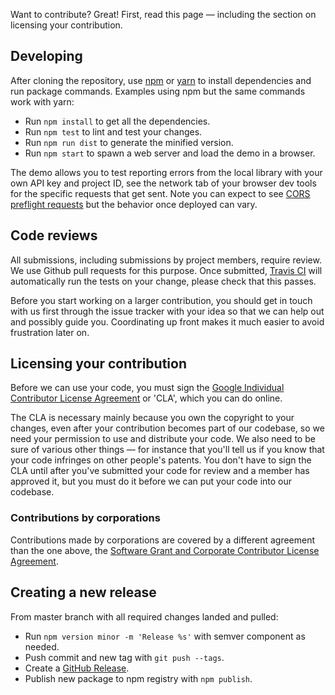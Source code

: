Want to contribute? Great! First, read this page — including the section on
licensing your contribution.

## Developing

After cloning the repository, use [npm] or [yarn] to install dependencies and
run package commands. Examples using npm but the same commands work with yarn:

* Run `npm install` to get all the dependencies.
* Run `npm test` to lint and test your changes.
* Run `npm run dist` to generate the minified version.
* Run `npm start` to spawn a web server and load the demo in a browser.

The demo allows you to test reporting errors from the local library with your
own API key and project ID, see the network tab of your browser dev tools for
the specific requests that get sent. Note you can expect to see
[CORS preflight requests] but the behavior once deployed can vary.

## Code reviews

All submissions, including submissions by project members, require review. We
use Github pull requests for this purpose. Once submitted, [Travis CI] will
automatically run the tests on your change, please check that this passes.

Before you start working on a larger contribution, you should get in touch with
us first through the issue tracker with your idea so that we can help out and
possibly guide you. Coordinating up front makes it much easier to avoid
frustration later on.

## Licensing your contribution

Before we can use your code, you must sign the
[Google Individual Contributor License Agreement] or 'CLA', which you can do
online.

The CLA is necessary mainly because you own the copyright to your changes, even
after your contribution becomes part of our codebase, so we need your
permission to use and distribute your code. We also need to be sure of various
other things — for instance that you'll tell us if you know that your code
infringes on other people's patents. You don't have to sign the CLA until after
you've submitted your code for review and a member has approved it, but you
must do it before we can put your code into our codebase.

### Contributions by corporations

Contributions made by corporations are covered by a different agreement than
the one above, the [Software Grant and Corporate Contributor License Agreement].

## Creating a new release

From master branch with all required changes landed and pulled:

* Run `npm version minor -m 'Release %s'` with semver component as needed.
* Push commit and new tag with `git push --tags`.
* Create a [GitHub Release].
* Publish new package to npm registry with `npm publish`.


[npm]: https://www.npmjs.com/
[yarn]: https://yarnpkg.com/
[CORS preflight requests]: https://developer.mozilla.org/en-US/docs/Glossary/Preflight_request
[Travis CI]: https://docs.travis-ci.com/
[Google Individual Contributor License Agreement]: https://cla.developers.google.com/about/google-individual
[Software Grant and Corporate Contributor License Agreement]: https://cla.developers.google.com/about/google-corporate
[GitHub Release]: https://github.com/GoogleCloudPlatform/stackdriver-errors-js/releases
